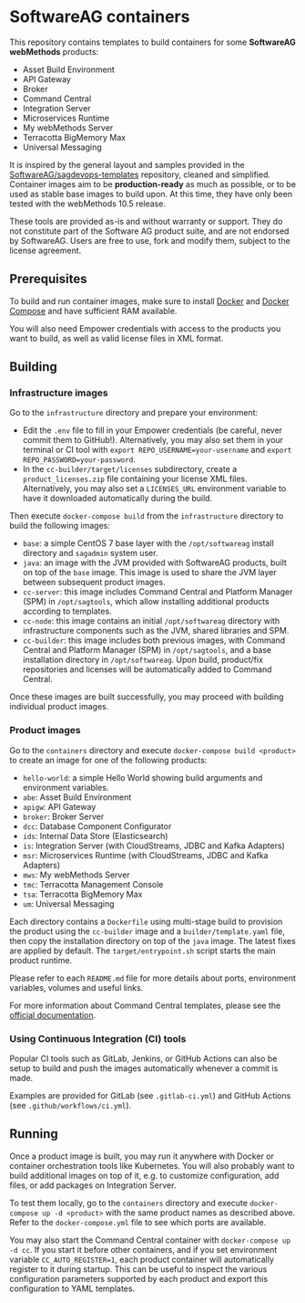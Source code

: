 # SoftwareAG containers

This repository contains templates to build containers for some **SoftwareAG webMethods** products:
- Asset Build Environment
- API Gateway
- Broker
- Command Central
- Integration Server
- Microservices Runtime
- My webMethods Server
- Terracotta BigMemory Max
- Universal Messaging

It is inspired by the general layout and samples provided in the [SoftwareAG/sagdevops-templates](https://github.com/SoftwareAG/sagdevops-templates) repository, cleaned and simplified. Container images aim to be **production-ready** as much as possible, or to be used as stable base images to build upon. At this time, they have only been tested with the webMethods 10.5 release.

These tools are provided as-is and without warranty or support. They do not constitute part of the Software AG product suite, and are not endorsed by SoftwareAG. Users are free to use, fork and modify them, subject to the license agreement.

## Prerequisites

To build and run container images, make sure to install [Docker](https://docs.docker.com/engine/install/) and [Docker Compose](https://docs.docker.com/compose/install/) and have sufficient RAM available.

You will also need Empower credentials with access to the products you want to build, as well as valid license files in XML format.

## Building

### Infrastructure images

Go to the `infrastructure` directory and prepare your environment:

- Edit the `.env` file to fill in your Empower credentials (be careful, never commit them to GitHub!). Alternatively, you may also set them in your terminal or CI tool with `export REPO_USERNAME=your-username` and `export REPO_PASSWORD=your-password`.
- In the `cc-builder/target/licenses` subdirectory, create a `product_licenses.zip` file containing your license XML files. Alternatively, you may also set a `LICENSES_URL` environment variable to have it downloaded automatically during the build.

Then execute `docker-compose build` from the `infrastructure` directory to build the following images:

- `base`: a simple CentOS 7 base layer with the `/opt/softwareag` install directory and `sagadmin` system user.
- `java`: an image with the JVM provided with SoftwareAG products, built on top of the `base` image. This image is used to share the JVM layer between subsequent product images.
- `cc-server`: this image includes Command Central and Platform Manager (SPM) in `/opt/sagtools`, which allow installing additional products according to templates.
- `cc-node`: this image contains an initial `/opt/softwareag` directory with infrastructure components such as the JVM, shared libraries and SPM.
- `cc-builder`: this image includes both previous images, with Command Central and Platform Manager (SPM) in `/opt/sagtools`, and a base installation directory in `/opt/softwareag`. Upon build, product/fix repositories and licenses will be automatically added to Command Central.

Once these images are built successfully, you may proceed with building individual product images.

### Product images

Go to the `containers` directory and execute `docker-compose build <product>` to create an image for one of the following products:

- `hello-world`: a simple Hello World showing build arguments and environment variables.
- `abe`: Asset Build Environment
- `apigw`: API Gateway
- `broker`: Broker Server
- `dcc`: Database Component Configurator
- `ids`: Internal Data Store (Elasticsearch)
- `is`: Integration Server (with CloudStreams, JDBC and Kafka Adapters)
- `msr`: Microservices Runtime (with CloudStreams, JDBC and Kafka Adapters)
- `mws`: My webMethods Server
- `tmc`: Terracotta Management Console
- `tsa`: Terracotta BigMemory Max
- `um`: Universal Messaging

Each directory contains a `Dockerfile` using multi-stage build to provision the product using the `cc-builder` image and a `builder/template.yaml` file, then copy the installation directory on top of the `java` image. The latest fixes are applied by default. The `target/entrypoint.sh` script starts the main product runtime.

Please refer to each `README.md` file for more details about ports, environment variables, volumes and useful links.

For more information about Command Central templates, please see the [official documentation](https://documentation.softwareag.com/webmethods/command_central/cce10-5/10-5_Command_Central_webhelp/index.html).

### Using Continuous Integration (CI) tools

Popular CI tools such as GitLab, Jenkins, or GitHub Actions can also be setup to build and push the images automatically whenever a commit is made.

Examples are provided for GitLab (see `.gitlab-ci.yml`) and GitHub Actions (see `.github/workflows/ci.yml`).

## Running

Once a product image is built, you may run it anywhere with Docker or container orchestration tools like Kubernetes. You will also probably want to build additional images on top of it, e.g. to customize configuration, add files, or add packages on Integration Server.

To test them locally, go to the `containers` directory and execute `docker-compose up -d <product>` with the same product names as described above. Refer to the `docker-compose.yml` file to see which ports are available.

You may also start the Command Central container with `docker-compose up -d cc`. If you start it before other containers, and if you set environment variable `CC_AUTO_REGISTER=1`, each product container will automatically register to it during startup. This can be useful to inspect the various configuration parameters supported by each product and export this configuration to YAML templates.
